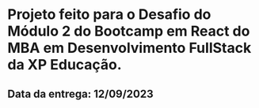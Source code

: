 # Projeto feito para o Desafio do Módulo 2 do Bootcamp em React do MBA em Desenvolvimento FullStack da XP Educação.

## Data da entrega: 12/09/2023
